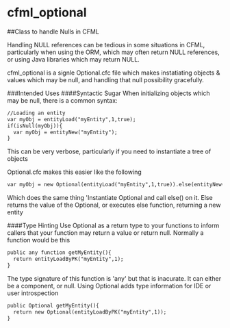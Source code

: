 # cfml_optional
##Class to handle Nulls in CFML

Handling NULL references can be tedious in some situations in CFML, particularly when using the ORM, which may often return NULL references, or using Java libraries which may return NULL. 

cfml_optional is a signle Optional.cfc file which makes instatiating objects & values which may be null, and handling that null possibility gracefully.

###Intended Uses
####Syntactic Sugar
When initializing objects which may be null, there is a common syntax:

```cfml
//Loading an entity
var myObj = entityLoad("myEntity",1,true);
if(isNull(myObj)){
  var myObj = entityNew("myEntity");
}
```

This can be very verbose, particularly if you need to instantiate a tree of objects

Optional.cfc makes this easier like the following

```coldfusion
var myObj = new Optional(entityLoad("myEntity",1,true)).else(entityNew("myEntity"));
```

Which does the same thing 'Instantiate Optional and call else() on it. Else returns the value of the Optional, or executes else function, returning a new entity

####Type Hinting
Use Optional as a return type to your functions to inform callers that your function may return a value or return null. Normally a function would be this

```coldfusion
public any function getMyEntity(){
  return entityLoadByPK("myEntity",1);
}
```
The type signature of this function is 'any' but that is inacurate. It can either be a component, or null. Using Optional adds type information for IDE or user introspection 

```coldfusion
public Optional getMyEntity(){
  return new Optional(entityLoadByPK("myEntity",1));
}
```

